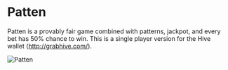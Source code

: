 Patten
======

Patten is a provably fair game combined with patterns, jackpot, and every bet has
50% chance to win. This is a single player version for the Hive wallet (http://grabhive.com/).

![Patten](http://i.picresize.com/images/2013/10/31/peU.png)
